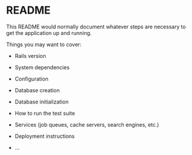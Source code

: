 # README

This README would normally document whatever steps are necessary to get the
application up and running.

Things you may want to cover:

* Rails version

* System dependencies

* Configuration

* Database creation

* Database initialization

* How to run the test suite

* Services (job queues, cache servers, search engines, etc.)

* Deployment instructions

* ...

